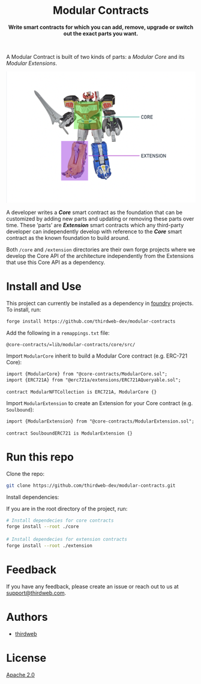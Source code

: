 <p align="center">
<br />
<a href="https://thirdweb.com"><img src="https://github.com/thirdweb-dev/typescript-sdk/blob/main/logo.svg?raw=true" width="200" alt=""/></a>
<br />
</p>
<h1 align="center">Modular Contracts</h1>
<p align="center"><strong>Write smart contracts for which you can add, remove, upgrade or switch out the exact parts you want.</strong></p>
<br />

A Modular Contract is built of two kinds of parts: a _Modular Core_ and its _Modular Extensions_.

![modular-contracts-analogy](./assets/readme-hero-image.png)

A developer writes a **_Core_** smart contract as the foundation that can be customized by adding new parts and updating or removing these parts over time. These ‘parts’ are **_Extension_** smart contracts which any third-party developer can independently develop with reference to the **_Core_** smart contract as the known foundation to build around.

Both `/core` and `/extension` directories are their own forge projects where we develop the Core API of the architecture independently from the Extensions that use this Core API as a dependency.

# Install and Use

This project can currently be installed as a dependency in [foundry](https://book.getfoundry.sh/) projects. To install, run:

```bash
forge install https://github.com/thirdweb-dev/modular-contracts
```

Add the following in a `remappings.txt` file:

```
@core-contracts/=lib/modular-contracts/core/src/
```

Import `ModularCore` inherit to build a Modular Core contract (e.g. ERC-721 Core):

```solidity
import {ModularCore} from "@core-contracts/ModularCore.sol";
import {ERC721A} from "@erc721a/extensions/ERC721AQueryable.sol";

contract ModularNFTCollection is ERC721A, ModularCore {}
```

Import `ModularExtension` to create an Extension for your Core contract (e.g. `Soulbound`):

```solidity
import {ModularExtension} from "@core-contracts/ModularExtension.sol";

contract SoulboundERC721 is ModularExtension {}
```

# Run this repo

Clone the repo:

```bash
git clone https://github.com/thirdweb-dev/modular-contracts.git
```

Install dependencies:

If you are in the root directory of the project, run:

```bash
# Install dependecies for core contracts
forge install --root ./core

# Install dependecies for extension contracts
forge install --root ./extension
```

<!-- From within `/contracts`, run benchmark comparison tests:

```bash
# create a wallet for the benchmark (make sure there's enough gas funds)
cast wallet import testnet -i

# deploy the benchmark contracts and perform the tests
forge script script/benchmark-ext/erc721/BenchmarkERC721.s.sol --rpc-url "https://sepolia.rpc.thirdweb.com" --account testnet [--broadcast]
```

From within `/contracts`, run gas snapshot:

```bash
forge snapshot --isolate --mp 'test/benchmark/*'
``` -->

# Feedback

If you have any feedback, please create an issue or reach out to us at support@thirdweb.com.

# Authors

- [thirdweb](https://thirdweb.com)

# License

[Apache 2.0](https://www.apache.org/licenses/LICENSE-2.0.txt)
